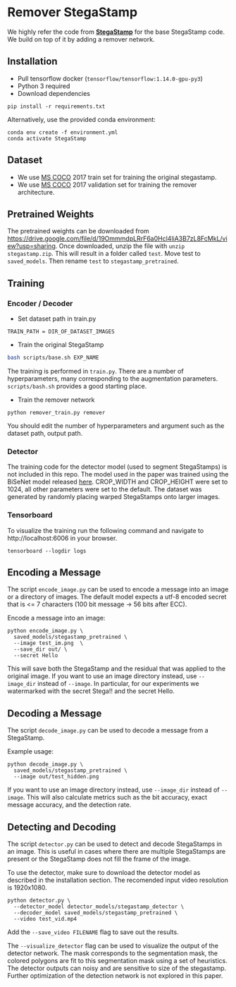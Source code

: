 # Remover StegaStamp

We highly refer the code from [**StegaStamp**](http://www.matthewtancik.com/stegastamp) for the base StegaStamp code. We build on top of it by adding a remover network.

## Installation
- Pull tensorflow docker (`tensorflow/tensorflow:1.14.0-gpu-py3`)
- Python 3 required
- Download dependencies
```bash=
pip install -r requirements.txt
```

Alternatively, use the provided conda environment:
```
conda env create -f environment.yml
conda activate StegaStamp
```

## Dataset
- We use [MS COCO](https://cocodataset.org/#home) 2017 train set for training the original stegastamp.
- We use [MS COCO](https://cocodataset.org/#home) 2017 validation set for training the remover architecture.

## Pretrained Weights
The pretrained weights can be downloaded from https://drive.google.com/file/d/19OmmmdpLRrF6a0Hcl4liA3B7zL8FcMkL/view?usp=sharing. Once downloaded, unzip the file with `unzip stegastamp.zip`. This will result in a folder called `test`. Move test to `saved_models`. Then rename `test` to `stegastamp_pretrained`.

## Training
### Encoder / Decoder
- Set dataset path in train.py
```
TRAIN_PATH = DIR_OF_DATASET_IMAGES
```

- Train the original StegaStamp
```bash
bash scripts/base.sh EXP_NAME
```
The training is performed in `train.py`. There are a number of hyperparameters, many corresponding to the augmentation parameters. `scripts/bash.sh` provides a good starting place.

- Train the remover network
```
python remover_train.py remover
```
You should edit the number of hyperparameters and argument such as the dataset path, output path.

### Detector
The training code for the detector model (used to segment StegaStamps) is not included in this repo. The model used in the paper was trained using the BiSeNet model released [here](https://github.com/GeorgeSeif/Semantic-Segmentation-Suite). CROP_WIDTH and CROP_HEIGHT were set to 1024, all other parameters were set to the default. The dataset was generated by randomly placing warped StegaStamps onto larger images.

### Tensorboard
To visualize the training run the following command and navigate to http://localhost:6006 in your browser.
```bash=
tensorboard --logdir logs
```

## Encoding a Message
The script `encode_image.py` can be used to encode a message into an image or a directory of images. The default model expects a utf-8 encoded secret that is <= 7 characters (100 bit message -> 56 bits after ECC).

Encode a message into an image:
```bash=
python encode_image.py \
  saved_models/stegastamp_pretrained \
  --image test_im.png  \
  --save_dir out/ \
  --secret Hello
```
This will save both the StegaStamp and the residual that was applied to the original image. If you want to use an image directory instead, use `--image_dir` instead of `--image`. In particular, for our experiments we watermarked with the secret Stega!! and the secret Hello.

## Decoding a Message
The script `decode_image.py` can be used to decode a message from a StegaStamp.

Example usage:
```bash=
python decode_image.py \
  saved_models/stegastamp_pretrained \
  --image out/test_hidden.png
```

If you want to use an image directory instead, use `--image_dir` instead of `--image`. This will also calculate metrics such as the bit accuracy, exact message accuracy, and the detection rate.

## Detecting and Decoding
The script `detector.py` can be used to detect and decode StegaStamps in an image. This is useful in cases where there are multiple StegaStamps are present or the StegaStamp does not fill the frame of the image.

To use the detector, make sure to download the detector model as described in the installation section. The recomended input video resolution is 1920x1080.

```bash=
python detector.py \
  --detector_model detector_models/stegastamp_detector \
  --decoder_model saved_models/stegastamp_pretrained \
  --video test_vid.mp4
```
Add the `--save_video FILENAME` flag to save out the results.

The `--visualize_detector` flag can be used to visualize the output of the detector network. The mask corresponds to the segmentation mask, the colored polygons are fit to this segmentation mask using a set of heuristics. The detector outputs can noisy and are sensitive to size of the stegastamp. Further optimization of the detection network is not explored in this paper.
